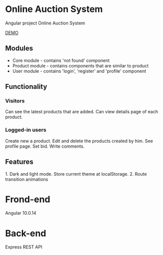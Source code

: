 # Online Auction System
Angular project Online Auction System

[DEMO](http://auction.sharkdev.eu)

<h2>Modules</h2>

- Core module - contains 'not found' component 
- Product module - contains components that are similar to product
- User module - contains 'login', 'register' and 'profile' component 

<h2>Functionality</h2>

<h3>Visitors</h3>
Can see the latest products that are added. Can view details page of each product.

<h3>Logged-in users</h3>
Create new a product.
Edit and delete the products created by him. See profile page. Set bid. Write comments.

<h2>Features</h2>
1. Dark and light mode. Store current theme at localStorage.
2. Route transition animations

# Frond-end
Angular 10.0.14

# Back-end
Express REST API
                                                                                                                        
